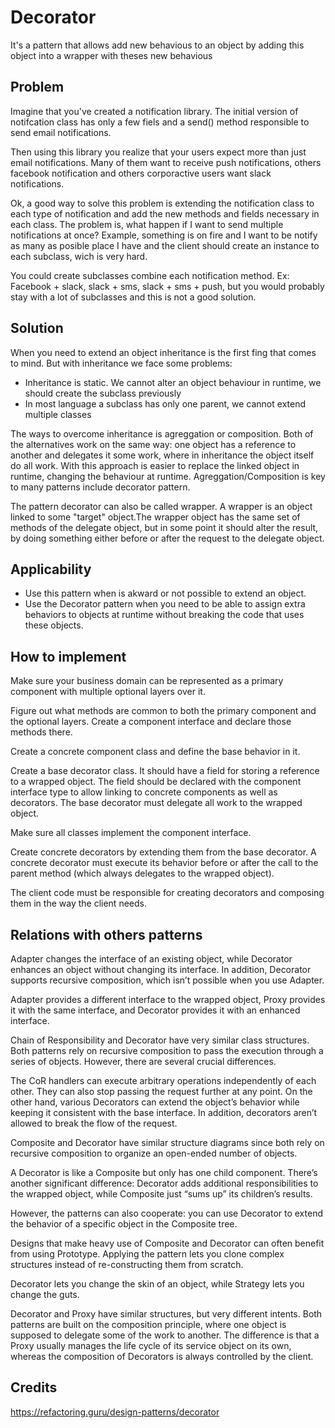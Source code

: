 # Decorator 

It's a pattern that allows add new behavious to an object by adding this object into a wrapper with theses new behavious

## Problem

Imagine that you've created a notification library. The initial version of notifcation class has only a few fiels and a send() method responsible to send email notifications.

Then using this library you realize that your users expect more than just email notifications. Many of them want to receive push notifications, others facebook notification and others corporactive users want slack notifications.

Ok, a good way to solve this problem is extending the notification class to each type of notification and add the new methods and fields necessary in each class. The problem is, what happen if I want to send multiple notifications at once? Example, something is on fire and I want to be notify as many as posible place I have and the client should create an instance to each subclass, wich is very hard.

You could create subclasses combine each notification method. Ex: Facebook + slack, slack + sms, slack + sms + push, but you would probably stay with a lot of subclasses and this is not a good solution.

## Solution

When you need to extend an object inheritance is the first fing that comes to mind. But with inheritance we face some problems:
- Inheritance is static. We cannot alter an object behaviour in runtime, we should create the subclass previously
- In most language a subclass has only one parent, we cannot extend multiple classes

The ways to overcome inheritance is agreggation or composition. Both of the alternatives work on the same way: one object has a reference to another and delegates it some work, where in inheritance the object itself do all work. With this approach is easier to replace the linked object in runtime, changing the behaviour at runtime. Agreggation/Composition is key to many patterns include decorator pattern.

The pattern decorator can also be called wrapper. A wrapper is an object linked to some "target" object.The wrapper object has the same set of methods of the delegate object, but in some point it should alter the result, by doing something either before or after the request to the delegate object.

## Applicability

- Use this pattern when is akward or not possible to extend an object.
- Use the Decorator pattern when you need to be able to assign extra behaviors to objects at runtime without breaking the code that uses these objects.

## How to implement

Make sure your business domain can be represented as a primary component with multiple optional layers over it.

Figure out what methods are common to both the primary component and the optional layers. Create a component interface and declare those methods there.

Create a concrete component class and define the base behavior in it.

Create a base decorator class. It should have a field for storing a reference to a wrapped object. The field should be declared with the component interface type to allow linking to concrete components as well as decorators. The base decorator must delegate all work to the wrapped object.

Make sure all classes implement the component interface.

Create concrete decorators by extending them from the base decorator. A concrete decorator must execute its behavior before or after the call to the parent method (which always delegates to the wrapped object).

The client code must be responsible for creating decorators and composing them in the way the client needs.

## Relations with others patterns

Adapter changes the interface of an existing object, while Decorator enhances an object without changing its interface. In addition, Decorator supports recursive composition, which isn’t possible when you use Adapter.

Adapter provides a different interface to the wrapped object, Proxy provides it with the same interface, and Decorator provides it with an enhanced interface.

Chain of Responsibility and Decorator have very similar class structures. Both patterns rely on recursive composition to pass the execution through a series of objects. However, there are several crucial differences.

The CoR handlers can execute arbitrary operations independently of each other. They can also stop passing the request further at any point. On the other hand, various Decorators can extend the object’s behavior while keeping it consistent with the base interface. In addition, decorators aren’t allowed to break the flow of the request.

Composite and Decorator have similar structure diagrams since both rely on recursive composition to organize an open-ended number of objects.

A Decorator is like a Composite but only has one child component. There’s another significant difference: Decorator adds additional responsibilities to the wrapped object, while Composite just “sums up” its children’s results.

However, the patterns can also cooperate: you can use Decorator to extend the behavior of a specific object in the Composite tree.

Designs that make heavy use of Composite and Decorator can often benefit from using Prototype. Applying the pattern lets you clone complex structures instead of re-constructing them from scratch.

Decorator lets you change the skin of an object, while Strategy lets you change the guts.

Decorator and Proxy have similar structures, but very different intents. Both patterns are built on the composition principle, where one object is supposed to delegate some of the work to another. The difference is that a Proxy usually manages the life cycle of its service object on its own, whereas the composition of Decorators is always controlled by the client.

## Credits
https://refactoring.guru/design-patterns/decorator
